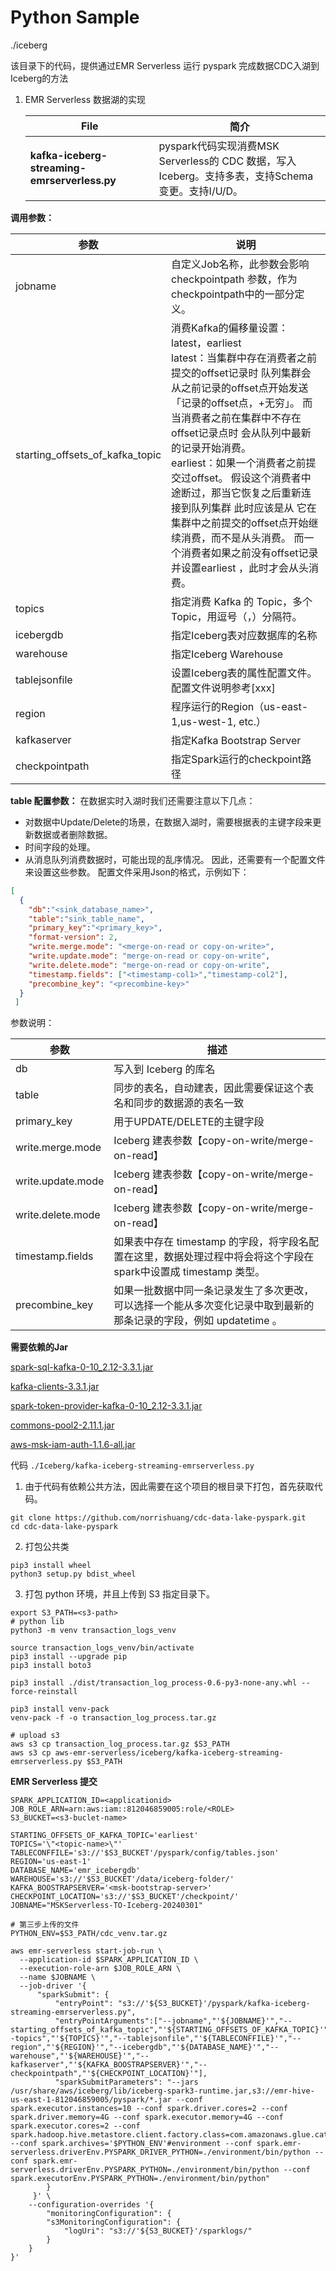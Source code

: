 # Python Sample

./iceberg

该目录下的代码，提供通过EMR Serverless 运行 pyspark 完成数据CDC入湖到Iceberg的方法


1. EMR Serverless 数据湖的实现

   | File                                          | 简介                                                         |
   |-----------------------------------------------| ------------------------------------------------------------ |
   | **kafka-iceberg-streaming-emrserverless.py**  | pyspark代码实现消费MSK Serverless的 CDC 数据，写入Iceberg。支持多表，支持Schema变更。支持I/U/D。 |

**调用参数：**

| 参数                            | 说明                                                         |
| ------------------------------- | ------------------------------------------------------------ |
| jobname                         | 自定义Job名称，此参数会影响 checkpointpath 参数，作为checkpointpath中的一部分定义。 |
| starting_offsets_of_kafka_topic | 消费Kafka的偏移量设置：latest，earliest<br />latest：当集群中存在消费者之前提交的offset记录时 队列集群会从之前记录的offset点开始发送 「记录的offset点，+无穷」。 而当消费者之前在集群中不存在offset记录点时 会从队列中最新的记录开始消费。<br />earliest：如果一个消费者之前提交过offset。 假设这个消费者中途断过，那当它恢复之后重新连接到队列集群 此时应该是从 它在集群中之前提交的offset点开始继续消费，而不是从头消费。 而一个消费者如果之前没有offset记录并设置earliest ，此时才会从头消费。 |
| topics                          | 指定消费 Kafka 的 Topic，多个Topic，用逗号（，）分隔符。     |
| icebergdb                       | 指定Iceberg表对应数据库的名称                                |
| warehouse                       | 指定Iceberg Warehouse                                        |
| tablejsonfile                   | 设置Iceberg表的属性配置文件。配置文件说明参考[xxx]           |
| region                          | 程序运行的Region（us-east-1,us-west-1, etc.）                |
| kafkaserver                     | 指定Kafka Bootstrap Server                                   |
| checkpointpath                  | 指定Spark运行的checkpoint路径                                |


**table 配置参数：**
在数据实时入湖时我们还需要注意以下几点：
- 对数据中Update/Delete的场景，在数据入湖时，需要根据表的主键字段来更新数据或者删除数据。
- 时间字段的处理。
- 从消息队列消费数据时，可能出现的乱序情况。
  因此，还需要有一个配置文件来设置这些参数。
  配置文件采用Json的格式，示例如下：

```json
[
  {
    "db":"<sink_database_name>",
    "table":"sink_table_name",
    "primary_key":"<primary_key>",
    "format-version": 2,
    "write.merge.mode": "<merge-on-read or copy-on-write>",
    "write.update.mode": "merge-on-read or copy-on-write",
    "write.delete.mode": "merge-on-read or copy-on-write",
    "timestamp.fields": ["<timestamp-col1>","timestamp-col2"],
    "precombine_key": "<precombine-key>"
  }
 ]
```
参数说明：


| 参数                             | 描述                                                                                                                                                                                                                                                                                                    |
|--------------------------------|-------------------------------------------------------------------------------------------------------------------------------------------------------------------------------------------------------------------------------------------------------------------------------------------------------|
| db                             | 写入到 Iceberg 的库名|
| table | 同步的表名，自动建表，因此需要保证这个表名和同步的数据源的表名一致|
| primary_key                    | 用于UPDATE/DELETE的主键字段              |
| write.merge.mode               | Iceberg 建表参数【copy-on-write/merge-on-read】                                                                                                                                                                                                                                                                                    |
| write.update.mode              | Iceberg 建表参数【copy-on-write/merge-on-read】                                                                                                                                                                                                                                                                                  |
| write.delete.mode              | Iceberg 建表参数【copy-on-write/merge-on-read】                                                                                                                                                                                                                                                                       |
| timestamp.fields               | 如果表中存在 timestamp 的字段，将字段名配置在这里，数据处理过程中将会将这个字段在spark中设置成 timestamp 类型。                                                                                                                                                                                                    |
| precombine_key                 | 如果一批数据中同一条记录发生了多次更改，可以选择一个能从多次变化记录中取到最新的那条记录的字段，例如 updatetime 。                                                                                                                                                                                                                                                                            |


**需要依赖的Jar**

[spark-sql-kafka-0-10_2.12-3.3.1.jar](https://s3.console.aws.amazon.com/s3/object/emr-hive-us-east-1-812046859005?region=us-east-1&prefix=pyspark/spark-sql-kafka-0-10_2.12-3.3.1.jar)

[kafka-clients-3.3.1.jar](https://s3.console.aws.amazon.com/s3/object/emr-hive-us-east-1-812046859005?region=us-east-1&prefix=pyspark/kafka-clients-3.3.1.jar)

[spark-token-provider-kafka-0-10_2.12-3.3.1.jar](https://s3.console.aws.amazon.com/s3/object/emr-hive-us-east-1-812046859005?region=us-east-1&prefix=pyspark/spark-token-provider-kafka-0-10_2.12-3.3.1.jar)

[commons-pool2-2.11.1.jar](https://s3.console.aws.amazon.com/s3/object/emr-hive-us-east-1-812046859005?region=us-east-1&prefix=pyspark/commons-pool2-2.11.1.jar)

[aws-msk-iam-auth-1.1.6-all.jar](https://s3.console.aws.amazon.com/s3/object/emr-hive-us-east-1-812046859005?region=us-east-1&prefix=pyspark/aws-msk-iam-auth-1.1.6-all.jar)	  

代码 `./Iceberg/kafka-iceberg-streaming-emrserverless.py`

1. 由于代码有依赖公共方法，因此需要在这个项目的根目录下打包，首先获取代码。
```shell
git clone https://github.com/norrishuang/cdc-data-lake-pyspark.git
cd cdc-data-lake-pyspark
```

2. 打包公共类
```shell
pip3 install wheel
python3 setup.py bdist_wheel
```

3. 打包 python 环境，并且上传到 S3 指定目录下。
```shell
export S3_PATH=<s3-path>
# python lib
python3 -m venv transaction_logs_venv

source transaction_logs_venv/bin/activate
pip3 install --upgrade pip
pip3 install boto3

pip3 install ./dist/transaction_log_process-0.6-py3-none-any.whl --force-reinstall

pip3 install venv-pack
venv-pack -f -o transaction_log_process.tar.gz

# upload s3
aws s3 cp transaction_log_process.tar.gz $S3_PATH
aws s3 cp aws-emr-serverless/iceberg/kafka-iceberg-streaming-emrserverless.py $S3_PATH
```

**EMR Serverless 提交**

```shell
SPARK_APPLICATION_ID=<applicationid>
JOB_ROLE_ARN=arn:aws:iam::812046859005:role/<ROLE>
S3_BUCKET=<s3-buclet-name>

STARTING_OFFSETS_OF_KAFKA_TOPIC='earliest'
TOPICS='\"<topic-name>\"'
TABLECONFFILE='s3://'$S3_BUCKET'/pyspark/config/tables.json'
REGION='us-east-1'
DATABASE_NAME='emr_icebergdb'
WAREHOUSE='s3://'$S3_BUCKET'/data/iceberg-folder/'
KAFKA_BOOSTRAPSERVER='<msk-bootstrap-server>'
CHECKPOINT_LOCATION='s3://'$S3_BUCKET'/checkpoint/'
JOBNAME="MSKServerless-TO-Iceberg-20240301"

# 第三步上传的文件
PYTHON_ENV=$S3_PATH/cdc_venv.tar.gz

aws emr-serverless start-job-run \
  --application-id $SPARK_APPLICATION_ID \
  --execution-role-arn $JOB_ROLE_ARN \
  --name $JOBNAME \
  --job-driver '{
      "sparkSubmit": {
          "entryPoint": "s3://'${S3_BUCKET}'/pyspark/kafka-iceberg-streaming-emrserverless.py",
          "entryPointArguments":["--jobname","'${JOBNAME}'","--starting_offsets_of_kafka_topic","'${STARTING_OFFSETS_OF_KAFKA_TOPIC}'","--topics","'${TOPICS}'","--tablejsonfile","'${TABLECONFFILE}'","--region","'${REGION}'","--icebergdb","'${DATABASE_NAME}'","--warehouse","'${WAREHOUSE}'","--kafkaserver","'${KAFKA_BOOSTRAPSERVER}'","--checkpointpath","'${CHECKPOINT_LOCATION}'"],
          "sparkSubmitParameters": "--jars /usr/share/aws/iceberg/lib/iceberg-spark3-runtime.jar,s3://emr-hive-us-east-1-812046859005/pyspark/*.jar --conf spark.executor.instances=10 --conf spark.driver.cores=2 --conf spark.driver.memory=4G --conf spark.executor.memory=4G --conf spark.executor.cores=2 --conf spark.hadoop.hive.metastore.client.factory.class=com.amazonaws.glue.catalog.metastore.AWSGlueDataCatalogHiveClientFactory --conf spark.archives='$PYTHON_ENV'#environment --conf spark.emr-serverless.driverEnv.PYSPARK_DRIVER_PYTHON=./environment/bin/python --conf spark.emr-serverless.driverEnv.PYSPARK_PYTHON=./environment/bin/python --conf spark.executorEnv.PYSPARK_PYTHON=./environment/bin/python"
        }
     }' \
    --configuration-overrides '{
        "monitoringConfiguration": {
        "s3MonitoringConfiguration": {
            "logUri": "s3://'${S3_BUCKET}'/sparklogs/"
        }
    }
}'
```
